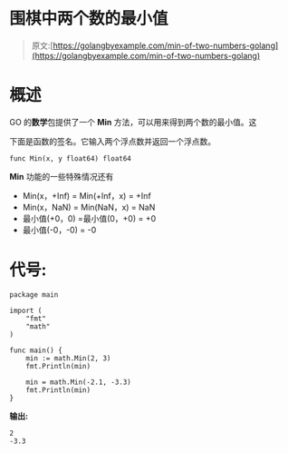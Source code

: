# 围棋中两个数的最小值

> 原文:[https://golangbyexample.com/min-of-two-numbers-golang](https://golangbyexample.com/min-of-two-numbers-golang)

# **概述**

GO 的**数学**包提供了一个 **Min** 方法，可以用来得到两个数的最小值。这

下面是函数的签名。它输入两个浮点数并返回一个浮点数。

```
func Min(x, y float64) float64
```

**Min** 功能的一些特殊情况还有

*   Min(x，+Inf) = Min(+Inf，x) = +Inf
*   Min(x，NaN) = Min(NaN，x) = NaN
*   最小值(+0，0) =最小值(0，+0) = +0
*   最小值(-0，-0) = -0

# **代号:**

```
package main

import (
    "fmt"
    "math"
)

func main() {
    min := math.Min(2, 3)
    fmt.Println(min)

    min = math.Min(-2.1, -3.3)
    fmt.Println(min)
}
```

**输出:**

```
2
-3.3
```
